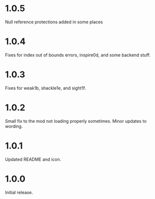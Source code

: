 # 1.0.5

Null reference protections added in some places

# 1.0.4

Fixes for index out of bounds errors, inspire0d, and some backend stuff.

# 1.0.3

Fixes for weak1b, shackle1e, and sight1f.

# 1.0.2

Small fix to the mod not loading properly sometimes. Minor updates to wording. 

# 1.0.1

Updated README and icon.

# 1.0.0

Initial release.